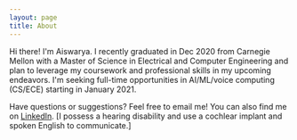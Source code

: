 ```yaml
---
layout: page
title: About
---
```


<!-- <p class="message"> </p>-->



Hi there! I'm Aiswarya. I recently graduated in Dec 2020 from Carnegie Mellon with a Master of Science in Electrical and Computer Engineering and plan to leverage my coursework and professional skills in my upcoming endeavors. I'm seeking full-time opportunities in AI/ML/voice computing (CS/ECE) starting in January 2021. 


Have questions or suggestions? Feel free to email me! You can also find me on [LinkedIn](https://www.linkedin.com/in/avinodku/).
[I possess a hearing disability and use a cochlear implant and spoken English to communicate.]
